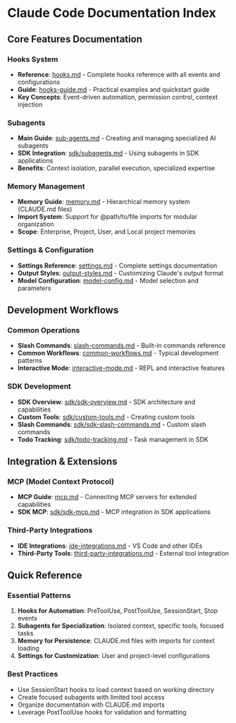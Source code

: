 # Claude Code Documentation Index

## Core Features Documentation

### Hooks System
- **Reference**: [hooks.md](./hooks.md) - Complete hooks reference with all events and configurations
- **Guide**: [hooks-guide.md](./hooks-guide.md) - Practical examples and quickstart guide
- **Key Concepts**: Event-driven automation, permission control, context injection

### Subagents
- **Main Guide**: [sub-agents.md](./sub-agents.md) - Creating and managing specialized AI subagents
- **SDK Integration**: [sdk/subagents.md](./sdk/subagents.md) - Using subagents in SDK applications
- **Benefits**: Context isolation, parallel execution, specialized expertise

### Memory Management
- **Memory Guide**: [memory.md](./memory.md) - Hierarchical memory system (CLAUDE.md files)
- **Import System**: Support for @path/to/file imports for modular organization
- **Scope**: Enterprise, Project, User, and Local project memories

### Settings & Configuration
- **Settings Reference**: [settings.md](./settings.md) - Complete settings documentation
- **Output Styles**: [output-styles.md](./output-styles.md) - Customizing Claude's output format
- **Model Configuration**: [model-config.md](./model-config.md) - Model selection and parameters

## Development Workflows

### Common Operations
- **Slash Commands**: [slash-commands.md](./slash-commands.md) - Built-in commands reference
- **Common Workflows**: [common-workflows.md](./common-workflows.md) - Typical development patterns
- **Interactive Mode**: [interactive-mode.md](./interactive-mode.md) - REPL and interactive features

### SDK Development
- **SDK Overview**: [sdk/sdk-overview.md](./sdk/sdk-overview.md) - SDK architecture and capabilities
- **Custom Tools**: [sdk/custom-tools.md](./sdk/custom-tools.md) - Creating custom tools
- **Slash Commands**: [sdk/sdk-slash-commands.md](./sdk/sdk-slash-commands.md) - Custom slash commands
- **Todo Tracking**: [sdk/todo-tracking.md](./sdk/todo-tracking.md) - Task management in SDK

## Integration & Extensions

### MCP (Model Context Protocol)
- **MCP Guide**: [mcp.md](./mcp.md) - Connecting MCP servers for extended capabilities
- **SDK MCP**: [sdk/sdk-mcp.md](./sdk/sdk-mcp.md) - MCP integration in SDK applications

### Third-Party Integrations
- **IDE Integrations**: [ide-integrations.md](./ide-integrations.md) - VS Code and other IDEs
- **Third-Party Tools**: [third-party-integrations.md](./third-party-integrations.md) - External tool integration

## Quick Reference

### Essential Patterns
1. **Hooks for Automation**: PreToolUse, PostToolUse, SessionStart, Stop events
2. **Subagents for Specialization**: Isolated context, specific tools, focused tasks
3. **Memory for Persistence**: CLAUDE.md files with imports for context loading
4. **Settings for Customization**: User and project-level configurations

### Best Practices
- Use SessionStart hooks to load context based on working directory
- Create focused subagents with limited tool access
- Organize documentation with CLAUDE.md imports
- Leverage PostToolUse hooks for validation and formatting